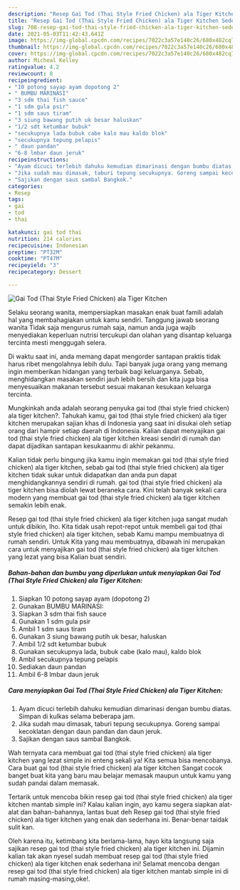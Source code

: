 ```yaml
---
description: "Resep Gai Tod (Thai Style Fried Chicken) ala Tiger Kitchen Sederhana Untuk Jualan"
title: "Resep Gai Tod (Thai Style Fried Chicken) ala Tiger Kitchen Sederhana Untuk Jualan"
slug: 708-resep-gai-tod-thai-style-fried-chicken-ala-tiger-kitchen-sederhana-untuk-jualan
date: 2021-05-03T11:42:43.641Z
image: https://img-global.cpcdn.com/recipes/7022c3a57e140c26/680x482cq70/gai-tod-thai-style-fried-chicken-ala-tiger-kitchen-foto-resep-utama.jpg
thumbnail: https://img-global.cpcdn.com/recipes/7022c3a57e140c26/680x482cq70/gai-tod-thai-style-fried-chicken-ala-tiger-kitchen-foto-resep-utama.jpg
cover: https://img-global.cpcdn.com/recipes/7022c3a57e140c26/680x482cq70/gai-tod-thai-style-fried-chicken-ala-tiger-kitchen-foto-resep-utama.jpg
author: Micheal Kelley
ratingvalue: 4.2
reviewcount: 8
recipeingredient:
- "10 potong sayap ayam dopotong 2"
- " BUMBU MARINASI"
- "3 sdm thai fish sauce"
- "1 sdm gula psir"
- "1 sdm saus tiram"
- "3 siung bawang putih uk besar haluskan"
- "1/2 sdt ketumbar bubuk"
- "secukupnya lada bubuk cabe kalo mau kaldo blok"
- "secukupnya tepung pelapis"
- " daun pandan"
- "6-8 lmbar daun jeruk"
recipeinstructions:
- "Ayam dicuci terlebih dahuku kemudian dimarinasi dengan bumbu diatas. Simpan di kulkas selama beberapa jam."
- "Jika sudah mau dimasak, taburi tepung secukupnya. Goreng sampai kecoklatan dengan daun pandan dan daun jeruk."
- "Sajikan dengan saus sambal Bangkok."
categories:
- Resep
tags:
- gai
- tod
- thai

katakunci: gai tod thai 
nutrition: 214 calories
recipecuisine: Indonesian
preptime: "PT32M"
cooktime: "PT47M"
recipeyield: "3"
recipecategory: Dessert

---
```



![Gai Tod (Thai Style Fried Chicken) ala Tiger Kitchen](https://img-global.cpcdn.com/recipes/7022c3a57e140c26/680x482cq70/gai-tod-thai-style-fried-chicken-ala-tiger-kitchen-foto-resep-utama.jpg)

Selaku seorang wanita, mempersiapkan masakan enak buat famili adalah hal yang membahagiakan untuk kamu sendiri. Tanggung jawab seorang  wanita Tidak saja mengurus rumah saja, namun anda juga wajib menyediakan keperluan nutrisi tercukupi dan olahan yang disantap keluarga tercinta mesti menggugah selera.

Di waktu  saat ini, anda memang dapat mengorder santapan praktis tidak harus ribet mengolahnya lebih dulu. Tapi banyak juga orang yang memang ingin memberikan hidangan yang terbaik bagi keluarganya. Sebab, menghidangkan masakan sendiri jauh lebih bersih dan kita juga bisa menyesuaikan makanan tersebut sesuai makanan kesukaan keluarga tercinta. 



Mungkinkah anda adalah seorang penyuka gai tod (thai style fried chicken) ala tiger kitchen?. Tahukah kamu, gai tod (thai style fried chicken) ala tiger kitchen merupakan sajian khas di Indonesia yang saat ini disukai oleh setiap orang dari hampir setiap daerah di Indonesia. Kalian dapat menyajikan gai tod (thai style fried chicken) ala tiger kitchen kreasi sendiri di rumah dan dapat dijadikan santapan kesukaanmu di akhir pekanmu.

Kalian tidak perlu bingung jika kamu ingin memakan gai tod (thai style fried chicken) ala tiger kitchen, sebab gai tod (thai style fried chicken) ala tiger kitchen tidak sukar untuk didapatkan dan anda pun dapat menghidangkannya sendiri di rumah. gai tod (thai style fried chicken) ala tiger kitchen bisa diolah lewat beraneka cara. Kini telah banyak sekali cara modern yang membuat gai tod (thai style fried chicken) ala tiger kitchen semakin lebih enak.

Resep gai tod (thai style fried chicken) ala tiger kitchen juga sangat mudah untuk dibikin, lho. Kita tidak usah repot-repot untuk membeli gai tod (thai style fried chicken) ala tiger kitchen, sebab Kamu mampu membuatnya di rumah sendiri. Untuk Kita yang mau membuatnya, dibawah ini merupakan cara untuk menyajikan gai tod (thai style fried chicken) ala tiger kitchen yang lezat yang bisa Kalian buat sendiri.

<!--inarticleads1-->

##### Bahan-bahan dan bumbu yang diperlukan untuk menyiapkan Gai Tod (Thai Style Fried Chicken) ala Tiger Kitchen:

1. Siapkan 10 potong sayap ayam (dopotong 2)
1. Gunakan  BUMBU MARINASI:
1. Siapkan 3 sdm thai fish sauce
1. Gunakan 1 sdm gula psir
1. Ambil 1 sdm saus tiram
1. Gunakan 3 siung bawang putih uk besar, haluskan
1. Ambil 1/2 sdt ketumbar bubuk
1. Gunakan secukupnya lada, bubuk cabe (kalo mau), kaldo blok
1. Ambil secukupnya tepung pelapis
1. Sediakan  daun pandan
1. Ambil 6-8 lmbar daun jeruk




<!--inarticleads2-->

##### Cara menyiapkan Gai Tod (Thai Style Fried Chicken) ala Tiger Kitchen:

1. Ayam dicuci terlebih dahuku kemudian dimarinasi dengan bumbu diatas. Simpan di kulkas selama beberapa jam.
1. Jika sudah mau dimasak, taburi tepung secukupnya. Goreng sampai kecoklatan dengan daun pandan dan daun jeruk.
1. Sajikan dengan saus sambal Bangkok.




Wah ternyata cara membuat gai tod (thai style fried chicken) ala tiger kitchen yang lezat simple ini enteng sekali ya! Kita semua bisa mencobanya. Cara buat gai tod (thai style fried chicken) ala tiger kitchen Sangat cocok banget buat kita yang baru mau belajar memasak maupun untuk kamu yang sudah pandai dalam memasak.

Tertarik untuk mencoba bikin resep gai tod (thai style fried chicken) ala tiger kitchen mantab simple ini? Kalau kalian ingin, ayo kamu segera siapkan alat-alat dan bahan-bahannya, lantas buat deh Resep gai tod (thai style fried chicken) ala tiger kitchen yang enak dan sederhana ini. Benar-benar taidak sulit kan. 

Oleh karena itu, ketimbang kita berlama-lama, hayo kita langsung saja sajikan resep gai tod (thai style fried chicken) ala tiger kitchen ini. Dijamin kalian tak akan nyesel sudah membuat resep gai tod (thai style fried chicken) ala tiger kitchen enak sederhana ini! Selamat mencoba dengan resep gai tod (thai style fried chicken) ala tiger kitchen mantab simple ini di rumah masing-masing,oke!.

